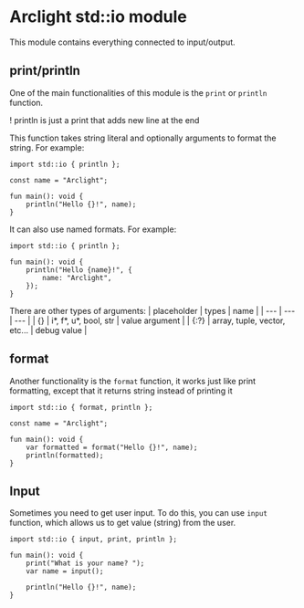 # Arclight std::io module

This module contains everything connected to input/output.

## print/println

One of the main functionalities of this module is the `print` or `println` function.

! println is just a print that adds new line at the end

This function takes string literal and optionally arguments to format the string. For example:

```
import std::io { println };

const name = "Arclight";

fun main(): void {
    println("Hello {}!", name);
}
```

It can also use named formats. For example:

```
import std::io { println };

fun main(): void {
    println("Hello {name}!", {
        name: "Arclight",
    });
}
```

There are other types of arguments:
| placeholder | types | name |
| --- | --- | --- |
| {} | i\*, f\*, u\*, bool, str | value argument |
| {:?} | array, tuple, vector, etc... | debug value |

## format

Another functionality is the `format` function, it works just like print formatting, except that it returns string instead of printing it

```
import std::io { format, println };

const name = "Arclight";

fun main(): void {
    var formatted = format("Hello {}!", name);
    println(formatted);
}
```

## Input

Sometimes you need to get user input. To do this, you can use `input` function, which allows us to get value (string) from the user.

```
import std::io { input, print, println };

fun main(): void {
    print("What is your name? ");
    var name = input();

    println("Hello {}!", name);
}
```
